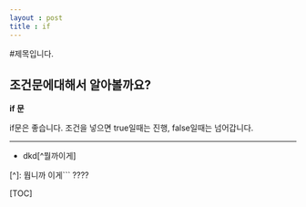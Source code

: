 ```yaml
---
layout : post
title : if
---
```



#제목입니다.

## 조건문에대해서 알아볼까요?

**if 문**

if문은 좋습니다. 조건을 넣으면 true일때는 진행,
false일때는 넘어갑니다.
- - - - 
- dkd[^뭘까이게]

[^]: 뭡니까 이게```
????

[TOC]



```